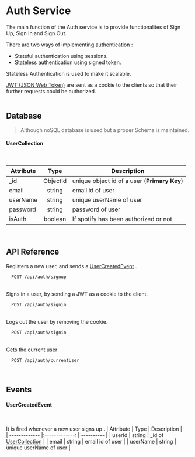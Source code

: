 # Auth Service

The main function of the Auth service is to provide functionalites of Sign Up, Sign In and Sign Out.

There are two ways of implementing authentication : 
- Stateful authentication using sessions.
- Stateless authentication using signed token.


Stateless Authentication is used to make it scalable.

[JWT (JSON Web Token)]() are sent as a cookie to the clients so that their further requests could be authorized.
<br>
<br>
## Database

> Although noSQL database is used but a proper Schema is maintained.<br>
> 


#### UserCollection <br>
<br>

| Attribute        | Type        | Description |   
| ------------- |:-------------: | ----------  |
| _id      | ObjectId | unique object id of a user (**Primary Key**) |
| email      | string | email id of user |
| userName      | string      |  unique userName of user |
| password | string     |   password of user |
|isAuth | boolean   | If spotify has been authorized or not  |
<br>

## API Reference

Registers a new user, and sends a [UserCreatedEvent]() .

```code
  POST /api/auth/signup
```
\
Signs in a user, by sending a JWT as a cookie to the client.

```code
  POST /api/auth/signin
```
\
Logs out the user by removing the cookie.

```code
  POST /api/auth/signin
```
\
Gets the current user

```code
  POST /api/auth/currentUser
```
<br>

## Events


#### UserCreatedEvent
<br>

It is fired whenever a new user signs up .
| Attribute        | Type        | Description |   
| ------------- |:-------------: | ----------  |
| userId      | string | _id of [UserCollection]() |
| email      | string | email id of user |
| userName      | string      |  unique userName of user |